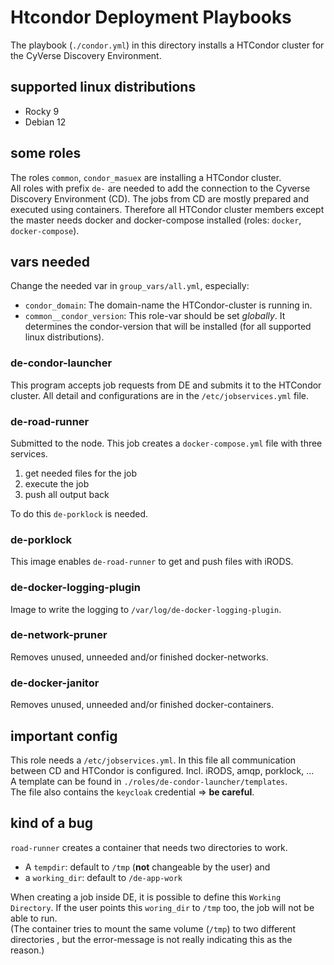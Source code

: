 # Htcondor Deployment Playbooks

The playbook (`./condor.yml`) in this directory installs a HTCondor cluster
for the CyVerse Discovery Environment.

## supported linux distributions

* Rocky 9
* Debian 12

## some roles

The roles `common`, `condor_masuex` are installing a HTCondor cluster.  
All roles with prefix `de-` are needed to add the connection to the Cyverse
Discovery Environment (CD). The jobs from CD are mostly prepared and executed
using containers. Therefore all HTCondor cluster members except the master
needs docker and docker-compose installed (roles: `docker`, `docker-compose`).

## vars needed
Change the needed var in `group_vars/all.yml`, especially:
* `condor_domain`: The domain-name the HTCondor-cluster is running in.
* `common__condor_version`: This role-var should be set *globally*. It
  determines the condor-version that will be installed (for all supported
  linux distributions).

### de-condor-launcher

This program accepts job requests from DE and submits it to the HTCondor
cluster. All detail and configurations are in the `/etc/jobservices.yml` file.

### de-road-runner

Submitted to the node. This job creates a `docker-compose.yml` file with three
services.
1. get needed files for the job
2. execute the job
3. push all output back

To do this `de-porklock` is needed.

### de-porklock

This image enables `de-road-runner` to get and push files with iRODS.

### de-docker-logging-plugin

Image to write the logging to `/var/log/de-docker-logging-plugin`.

### de-network-pruner

Removes unused, unneeded and/or finished docker-networks.

### de-docker-janitor

Removes unused, unneeded and/or finished docker-containers.

## important config

This role needs a `/etc/jobservices.yml`. In this file all communication
between CD and HTCondor is configured. Incl. iRODS, amqp, porklock, ...  
A template can be found in `./roles/de-condor-launcher/templates`.  
The file also contains the `keycloak` credential => **be careful**.

## kind of a bug

`road-runner` creates a container that needs two directories to work.
* A `tempdir`: default to `/tmp` (**not** changeable by the user) and
* a `working_dir`: default to `/de-app-work`

When creating a job inside DE, it is possible to define this `Working
Directory`. If the user points this `woring_dir` to `/tmp` too, the job will
not be able to run.  
(The container tries to mount the same volume (`/tmp`) to two different directories
, but the error-message is not really indicating this as the reason.)
